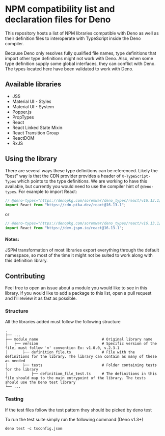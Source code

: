 # NPM compatibility list and declaration files for Deno

This repository hosts a list of NPM libraries compatible with Deno as well as
their definition files to interoperate with TypeScript inside the Deno compiler.

Because Deno only resolves fully qualified file names, type definitions that
import other type definitions might not work with Deno. Also, when some type
definition supply some global interfaces, they can conflict with Deno. The types
located here have been validated to work with Deno.

## Available libraries

- JSS
- Material UI - Styles
- Material UI - System
- Popper.js
- PropTypes
- React
- React Linked State Mixin
- React Transition Group
- ReactDOM
- RxJS

## Using the library

There are several ways these type definitions can be referenced. Likely the
"best" way is that the CDN provider provides a header of `X-TypeScript-Types`
which points to the type definitions. We are working to have this available, but
currently you would need to use the compiler hint of `@deno-types`. For example
to import React:

```typescript
// @deno-types="https://denopkg.com/soremwar/deno_types/react/v16.13.1/react.d.ts"
import React from "https://cdn.pika.dev/react@16.13.1";
```

or

```typescript
// @deno-types="https://denopkg.com/soremwar/deno_types/react/v16.13.1/react.d.ts"
import React from "https://dev.jspm.io/react@16.13.1";
```

#### Notes:

JSPM transformation of most libraries export everything through the default
namespace, so most of the time it might not be suited to work along with this
definition library.

## Contributing

Feel free to open an issue about a module you would like to see in this library.
If you would like to add a package to this list, open a pull request and I'll
review it as fast as possible.

### Structure

All the libraries added must follow the following structure

```
.
├── ...
├── module_name                             # Original library name
│   ├── version                             # Specific version of the file, must follow 'v' convention Ex: v1.0.0, v.2.3.1
│       ├── definition_file.ts              # File with the definitions for the library. The library can contain as many of these as needed
│       ├── tests                           # Folder containing tests for the library
│           ├── definition_file_test.ts     # The definitions in this file should map to the main entrypoint of the library. The tests should use the Deno test library
└── ...
```

### Testing

If the test files follow the test pattern they should be picked by deno test

To run the test suite simply run the following command (Deno v1.3+)

```
deno test -c tsconfig.json
```
